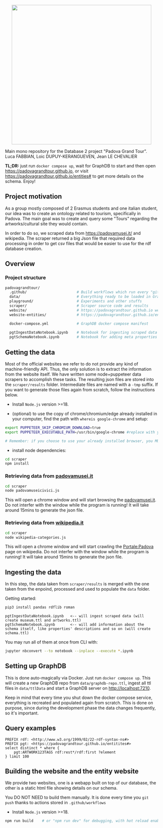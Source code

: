 <p align="center">
  <img width="460" src="https://padovagrandtour.github.io/logo.webp">
</p>

Main mono repository for the Database 2 project "Padova Grand Tour".
Luca FABBIAN, Loic DUPUY-KERANGUEVEN, Jean LE CHEVALIER

**TL;DR:** just run `docker compose up`, wait for GraphDB to start and then open <https://padovagrandtour.github.io>, or visit <https://padovagrandtour.github.io/entities#> to get more details on the schema. Enjoy!

## Project motivation
As a group mostly composed of 2 Erasmus students and one italian student, our idea was to create an ontology related to tourism, specifically in Padova. The main goal was to create and query some "Tours" regarding the artworks/cultural site they would contain.

In order to do so, we scraped data from https://padovamusei.it/ and wikipedia. The scraper returned a big Json file that required data processing in order to get csv files that would be easier to use for the rdf database creation. 


## Overview

### Project structure

```bash
padovagrandtour/
  .github/                       # Build workflows which run every "git push"
  data/                          # Everything ready to be loaded in GraphDB
  playground/                    # Experiments and other stuffs
  scraper/                       # Scraper source code and results
  website/                       # https://padovagrandtour.github.io website source
  website-entities/              # https://padovagrandtour.github.io/entities website source

  docker-compose.yml             # GraphDB docker compose manifest
  
  pgtIngestDataNotebook.ipynb    # Notebook for ingesting scraped data
  pgtSchemaNotebook.ipynb        # Notebook for adding meta properties on the schema
```

## Getting the data
Most of the official websites we refer to do not provide any kind of machine-friendly API. Thus, the only solution is to extract the information from the website itself. We have written some node+puppeteer data scrapers to accomplish these tasks. The resulting json files are stored into the `scraper/results` folder. Intermediate files are named with a `-tmp` suffix. If you want to generate those files again from scratch, follow the instructions below.

- Install `Node.js` version >=18.

- (optional) to use the copy of chrome/chromium/edge already installed in your computer, find the path with `whereis google-chrome` and setup:
```bash 
export PUPPETEER_SKIP_CHROMIUM_DOWNLOAD=true
export PUPPETEER_EXECUTABLE_PATH=/usr/bin/google-chrome #replace with your own path

# Remember: if you choose to use your already installed browser, you MUST export these var EVERY TIME you want to use the scraper.
```
- install node dependencies:
```bash
cd scraper
npm install
```

### Retrieving data from [padovamusei.it](https://padovamusei.it)

```bash
cd scraper
node padovamuseicivici.js
```
This will open a chrome window and will start browsing the [padovamusei.it](https://padovamusei.it). Do not interfer with the window while the program is running! It will take around 15mins to generate the json file.


### Retrieving data from [wikipedia.it](https://padovamusei.it)

```bash
cd scraper
node wikipedia-categories.js
```
This will open a chrome window and will start crawling the [Portale:Padova](https://it.wikipedia.org/wiki/Portale:Padova) page on wikipedia. Do not interfer with the window while the program is running! It will take around 15mins to generate the json file.


## Ingesting the data

In this step, the data taken from `scraper/results` is merged with the one taken from the enpoind, processed and used to populate the `data` folder.

Getting started:
```bash
pip3 install pandas rdflib roman
```



``` 
pgtIngestDataNotebook.ipynb   <-- will ingest scraped data (will create museum.ttl and artworks.ttl)
pgtSchemaNotebook.ipynb       <-- will add information about the schema itself, like properties' descriptions and so on (will create schema.ttl)

```


You may run all of them at once from CLI with:
```bash
jupyter nbconvert --to notebook --inplace --execute *.ipynb
```

## Setting up GraphDB
This is done auto-magically via Docker. Just run `docker compose up`. This will create a new GraphDB repo from `data/graphdb-repo.ttl`, ingest all ttl files in `data/ttlData` and start a GraphDB server on <http://localhost:7210>.

Keep in mind that every time you shut down the docker compose service, everything is recreated and populated again from scratch. This is done on purpose, since during the development phase the data changes frequently, so it's important.


## Query examples

```sparql
PREFIX rdf: <http://www.w3.org/1999/02/22-rdf-syntax-ns#>
PREFIX pgt: <https://padovagrandtour.github.io/entitites#>
select distinct * where {
    pgt:ARTWORK123TAGS rdf:rest*/rdf:first ?element
} limit 100 
```


## Building the website and the entity website
We provide two websites, one is a webapp built on top of our database, the other is a static html file showing details on our schema.

You DO NOT NEED to build them manually. It is done every time you `git push` thanks to actions stored in `.github/workflows`


- Install `Node.js` version >=18.

```bash
npm run build    # or "npm run dev" for debugging, with hot reload enabled
```

